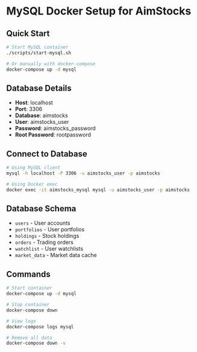 # MySQL Docker Setup for AimStocks

## Quick Start

```bash
# Start MySQL container
./scripts/start-mysql.sh

# Or manually with docker-compose
docker-compose up -d mysql
```

## Database Details

- **Host**: localhost
- **Port**: 3306
- **Database**: aimstocks
- **User**: aimstocks_user
- **Password**: aimstocks_password
- **Root Password**: rootpassword

## Connect to Database

```bash
# Using MySQL client
mysql -h localhost -P 3306 -u aimstocks_user -p aimstocks

# Using Docker exec
docker exec -it aimstocks_mysql mysql -u aimstocks_user -p aimstocks
```

## Database Schema

- `users` - User accounts
- `portfolios` - User portfolios
- `holdings` - Stock holdings
- `orders` - Trading orders
- `watchlist` - User watchlists
- `market_data` - Market data cache

## Commands

```bash
# Start container
docker-compose up -d mysql

# Stop container
docker-compose down

# View logs
docker-compose logs mysql

# Remove all data
docker-compose down -v
```